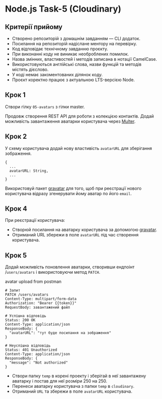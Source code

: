 # Node.js Task-5 (Cloudinary)

## Критерії прийому

- Створено репозиторій з домашнім завданням — CLI додаток.
- Посилання на репозиторій надіслане ментору на перевірку.
- Код відповідає технічному завданню проєкту.
- При виконанні коду не виникає необроблених помилок.
- Назва змінних, властивостей і методів записана в нотації СamelCase.
- Використовуються англійські слова, назви функцій та методів містять дієслово.
- У коді немає закоментованих ділянок коду.
- Проєкт коректно працює з актуальною LTS-версією Node.

## Крок 1

Створи гілку `05-avatars` з гілки master.

Продовж створення REST API для роботи з колекцією контактів. Додай можливість завантаження аватарки користувача через [Multer](https://github.com/expressjs/multer).

## Крок 2

У схему користувача додай нову властивість `avatarURL` для зберігання зображення.

```
{
  ...
  avatarURL: String,
  ...
}
```

Використовуй пакет [gravatar](https://www.npmjs.com/package/gravatar) для того, щоб при реєстрації нового користувача відразу згенерувати йому аватар по його `email`.

## Крок 4

При реєстрації користувача:

- Створюй посилання на аватарку користувача за допомогою [gravatar](https://www.npmjs.com/package/gravatar).
- Отриманий URL збережи в поле `avatarURL` під час створення користувача.

## Крок 5

Додай можливість поновлення аватарки, створивши ендпоінт /`users/avatars` і використовуючи метод `PATCH`.

avatar upload from postman

```
# Запит
PATCH /users/avatars
Content-Type: multipart/form-data
Authorization: "Bearer {{token}}"
RequestBody: завантажений файл

# Успішна відповідь
Status: 200 OK
Content-Type: application/json
ResponseBody: {
  "avatarURL": "тут буде посилання на зображення"
}

# Неуспішна відповідь
Status: 401 Unauthorized
Content-Type: application/json
ResponseBody: {
  "message": "Not authorized"
}
```

- Створи папку `temp` в корені проекту і зберігай в неї завантажену аватарку і постав для неї розміри 250 на 250.
- Перенеси аватарку користувача з папки `temp` в `cloudinary`.
- Отриманий `URL` та збережи в поле `avatarURL` користувача.
